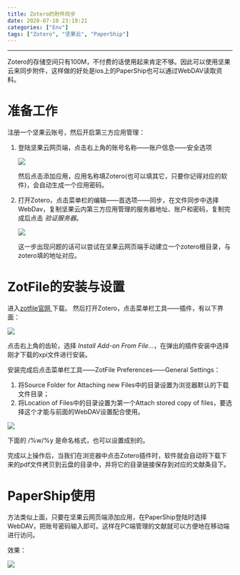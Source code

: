 ```yaml
---
title: Zotero的附件同步
date: 2020-07-10 23:19:21
categories: ["Env"]
tags: ["Zotero", "坚果云", "PaperShip"]
---
```


-----

<!--more-->

Zotero的存储空间只有100M，不付费的话使用起来肯定不够。因此可以使用坚果云来同步附件，这样做的好处是ios上的PaperShip也可以通过WebDAV读取资料。

# 准备工作

注册一个坚果云账号，然后开启第三方应用管理：

1. 登陆坚果云网页端，点击右上角的账号名称——账户信息——安全选项

   ![](http://images.yingwai.top/picgo/zeterojgyf1.png)

   然后点击添加应用，应用名称填Zotero(也可以填其它，只要你记得对应的软件)，会自动生成一个应用密码。

2. 打开Zotero，点击菜单栏的编辑——首选项——同步，在文件同步中选择WebDav，复制坚果云内第三方应用管理的服务器地址、账户和密码，复制完成后点击 *验证服务器*。

   ![](http://images.yingwai.top/picgo/zeterojgyf2.png)

   这一步出现问题的话可以尝试在坚果云网页端手动建立一个zotero根目录，与zotero填的地址对应。



# ZotFile的安装与设置

进入[zotfile官网 ](http://zotfile.com/)下载。
然后打开Zotero，点击菜单栏工具——插件，有以下界面：

![](http://images.yingwai.top/picgo/zeterojgyf3.png)

点击右上角的齿轮，选择 *Install Add-on From File...*，在弹出的插件安装中选择刚才下载的xpi文件进行安装。

安装完成后点击菜单栏工具——ZotFile Preferences——General Settings：

1. 将Source Folder for Attaching new Files中的目录设置为浏览器默认的下载文件目录；
2. 将Location of Files中的目录设置为第一个Attach stored copy of files，要选择这个才能与前面的WebDAV设置配合使用。

![](http://images.yingwai.top/picgo/zeterojgyf4.png)

下面的 /%w/%y 是命名格式，也可以设置成别的。

完成以上操作后，当我们在浏览器中点击Zotero插件时，软件就会自动将下载下来的pdf文件拷贝到云盘的目录中，并将它的目录链接保存到对应的文献条目下。



# PaperShip使用

方法类似上面，只要在坚果云网页端添加应用，在PaperShip登陆时选择WebDAV，把账号密码输入即可。这样在PC端管理的文献就可以方便地在移动端进行访问。

效果：

![](http://images.yingwai.top/picgo/zoterojgyf5.jpg)